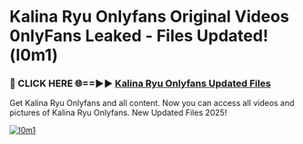 # Kalina Ryu Onlyfans Original Videos 0nlyFans Leaked - Files Updated! (l0m1)

<h3>🔴 CLICK HERE 🌐==►► <a href="https://tinyurl.com/2m67pmp6" rel="nofollow">Kalina Ryu Onlyfans Updated Files</a></h3>

Get Kalina Ryu Onlyfans and all content. Now you can access all videos and pictures of Kalina Ryu Onlyfans. New Updated Files 2025!

[![l0m1](https://i.imgur.com/H4QAA4z.gif)](https://tinyurl.com/2m67pmp6)